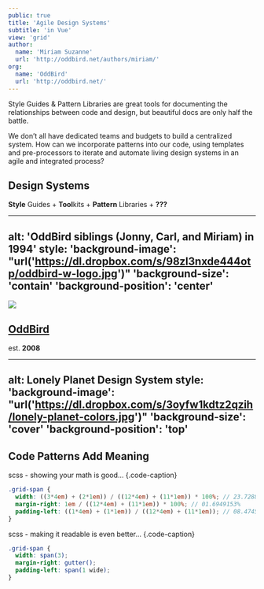 ```yaml
---
public: true
title: 'Agile Design Systems'
subtitle: 'in Vue'
view: 'grid'
author:
  name: 'Miriam Suzanne'
  url: 'http://oddbird.net/authors/miriam/'
org:
  name: 'OddBird'
  url: 'http://oddbird.net/'
---
```


Style Guides & Pattern Libraries
are great tools for documenting
the relationships between code and design,
but beautiful docs are only half the battle.

<!-- more -->

We don’t all have dedicated teams and budgets
to build a centralized system.
How can we incorporate patterns into our code,
using templates and pre-processors to iterate and automate
living design systems in an agile and integrated process?

<!-- slide -->

## Design **Systems**
**Style** Guides + **Tool**kits + **Pattern** Libraries + **???**

<!-- slide -->

---
alt: 'OddBird siblings (Jonny, Carl, and Miriam) in 1994'
style:
  'background-image': "url('https://dl.dropbox.com/s/98zl3nxde444otp/oddbird-w-logo.jpg')"
  'background-size': 'contain'
  'background-position': 'center'
---

<!-- slide -->

![](https://dl.dropbox.com/s/76e55964w8nvx3y/oddbird.png)

## [OddBird](http://oddbird.net)
est. **2008**

<!-- slide -->

---
alt: Lonely Planet Design System
style:
  'background-image': "url('https://dl.dropbox.com/s/3oyfw1kdtz2qzih/lonely-planet-colors.jpg')"
  'background-size': 'cover'
  'background-position': 'top'
---

<!-- slide -->

## Code Patterns **Add Meaning**

scss - showing your math is good… {.code-caption}

```scss
.grid-span {
  width: ((3*4em) + (2*1em)) / ((12*4em) + (11*1em)) * 100%; // 23.7288136%
  margin-right: 1em / ((12*4em) + (11*1em)) * 100%; // 01.6949153%
  padding-left: ((1*4em) + (1*1em)) / ((12*4em) + (11*1em)); // 08.4745763%
}
```

scss - making it readable is even better… {.code-caption}

```scss
.grid-span {
  width: span(3);
  margin-right: gutter();
  padding-left: span(1 wide);
}
```

